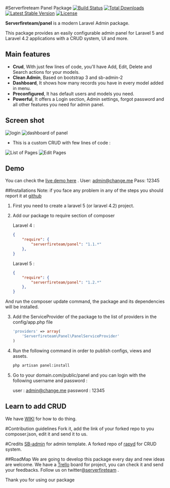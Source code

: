 #Serverfireteam Panel Package
[![Build Status](https://scrutinizer-ci.com/g/serverfireteam/panel/badges/build.png?b=master)](https://scrutinizer-ci.com/g/serverfireteam/panel/build-status/master)
[![Total Downloads](https://poser.pugx.org/serverfireteam/panel/downloads.svg)](https://packagist.org/packages/serverfireteam/panel)
[![Latest Stable Version](https://poser.pugx.org/serverfireteam/panel/v/stable.svg)](https://packagist.org/packages/serverfireteam/panel)
[![License](https://poser.pugx.org/serverfireteam/panel/license.svg)](https://packagist.org/packages/serverfireteam/panel)

**Serverfireteam/panel** is a modern Laravel Admin package. 

This package provides an easily configurable admin panel for Laravel 5 and Laravel 4.2 applications with a CRUD system, UI and more.

## Main features

- **Crud**, With just few lines of code, you'll have Add, Edit, Delete and Search actions for your models.
- **Clean Admin**, Based on bootstrap 3 and sb-admin-2 
- **Dashboard**, It shows how many records you have in every model added in menu.
- **Preconfigured**, It has default users and models you need.
- **Powerful**, It offers a Login section, Admin settings, forgot password and all other features you need for admin panel.

## Screen shot 
![login](https://raw.githubusercontent.com/serverfireteam/panel/master/public/img/serverfire-panel-login.jpg)
![dashboard of panel](https://raw.githubusercontent.com/serverfireteam/panel/master/public/img/serverfire-panel-dashboard.jpg)

- This is a custom CRUD with few lines of code :

![List of Pages](https://raw.githubusercontent.com/serverfireteam/panel/master/public/img/serverfire-panel-crud.jpg)
![Edit Pages](https://raw.githubusercontent.com/serverfireteam/panel/master/public/img/serverfire-panel-crud-edit.jpg)

## Demo 
You can check the [live demo here](http://demo.serverfire.net/panel) .
User: admin@change.me
Pass: 12345 



##Installations 
Note: if you face any problem in any of the steps you should report it at [github](https://github.com/serverfireteam/panel/issues/new)

1. First you need to create a laravel 5 (or laravel 4.2) project.

2. Add our package to require section of composer 

    Laravel 4 :    
    ```json
    {
        "require": {
            "serverfireteam/panel": "1.1.*"
        },
    }
    ```
    Laravel 5 :
    ```json
    {
        "require": {
            "serverfireteam/panel": "1.2.*"
        },
    }
    ```

And run the composer update command, the package and its dependencies will be installed.


3. Add the ServiceProvider of the package to the list of providers in the config/app.php file

    ```php
    'providers' => array(
        'Serverfireteam\Panel\PanelServiceProvider'
    )
    ```

4. Run the following command in order to publish configs, views and assets.  

    ```bash
    php artisan panel:install

    ```

5. Go to your domain.com/public/panel and you can login with the following username and password :

    user : admin@change.me
    password : 12345


## Learn to add CRUD 
We have [WIKI](https://github.com/serverfireteam/panel/wiki) for how to do thing.

#Contribution guidelines 
Fork it, add the link of your forked repo to you composer.json, edit it and send it to us. 

#Credits 
[SB-admin](http://startbootstrap.com/template-overviews/sb-admin/) for admin template.
A forked repo of [rapyd](http://rapyd.com) for CRUD system.



##RoadMap
We are going to develop this package every day and new ideas are welcome.
We have a [Trello](https://trello.com/b/RDZ6HdK9/framework) board for project, you can check it and send your feedbacks. 
Follow us on twitter[@serverfireteam](http://twitter.com/serverfireteam) .

Thank you for using our package 

